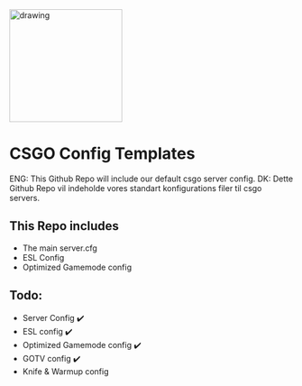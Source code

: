 <img src="https://www.uptimelegal.com/wp-content/uploads/sites/765/2017/01/systems-icons-server-maintenance.png" alt="drawing" width="200"/>


# CSGO Config Templates

ENG: This Github Repo will include our default csgo server config.
DK: Dette Github Repo vil indeholde vores standart konfigurations filer til csgo servers.

## This Repo includes

* The main server.cfg
* ESL Config
* Optimized Gamemode config

## Todo:
* Server Config ✔️
* ESL config ✔️ ️
* Optimized Gamemode config ✔️
* GOTV config ✔️
* Knife & Warmup config
